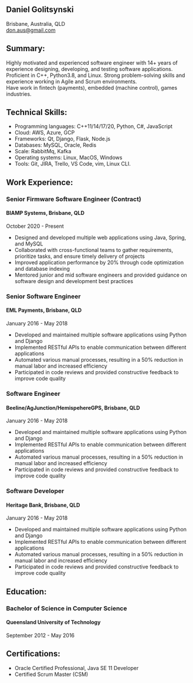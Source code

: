 ## Daniel Golitsynski
Brisbane, Australia, QLD  
don.aus@gmail.com

## Summary:
Highly motivated and experienced software engineer with 14+ years of experience designing, developing, and testing software applications.  
Proficient in C++, Python3.8, and Linux. Strong problem-solving skills and experience working in Agile and Scrum environments.  
Have work in fintech (payments), embedded (machine control), games industries.  

## Technical Skills:
- Programming languages: C++11/14/17/20, Python, C#, JavaScript
- Cloud: AWS, Azure, GCP
- Frameworks: Qt, Django, Flask, Node.js
- Databases: MySQL, Oracle, Redis
- Scale: RabbitMq, Kafka 
- Operating systems: Linux, MacOS, Windows
- Tools: Git, JIRA, Trello, VS Code, vim, Linux CLI.

## Work Experience:

### Senior Firmware Software Engineer (Contract)
#### BIAMP Systems, Brisbane, QLD
October 2020 - Present
- Designed and developed multiple web applications using Java, Spring, and MySQL
- Collaborated with cross-functional teams to gather requirements, prioritize tasks, and ensure timely delivery of projects
- Improved application performance by 20% through code optimization and database indexing
- Mentored junior and mid software engineers and provided guidance on software design and development best practices

### Senior Software Engineer
#### EML Payments, Brisbane, QLD
January 2016 - May 2018
- Developed and maintained multiple software applications using Python and Django
- Implemented RESTful APIs to enable communication between different applications
- Automated various manual processes, resulting in a 50% reduction in manual labor and increased efficiency
- Participated in code reviews and provided constructive feedback to improve code quality

### Software Engineer
#### Beeline/AgJunction/HemispehereGPS, Brisbane, QLD
January 2016 - May 2018
- Developed and maintained multiple software applications using Python and Django
- Implemented RESTful APIs to enable communication between different applications
- Automated various manual processes, resulting in a 50% reduction in manual labor and increased efficiency
- Participated in code reviews and provided constructive feedback to improve code quality

### Software Developer
#### Heritage Bank, Brisbane, QLD
January 2016 - May 2018
- Developed and maintained multiple software applications using Python and Django
- Implemented RESTful APIs to enable communication between different applications
- Automated various manual processes, resulting in a 50% reduction in manual labor and increased efficiency
- Participated in code reviews and provided constructive feedback to improve code quality

## Education:
### Bachelor of Science in Computer Science
#### Queensland University of Technology
September 2012 - May 2016

## Certifications:
- Oracle Certified Professional, Java SE 11 Developer
- Certified Scrum Master (CSM)
